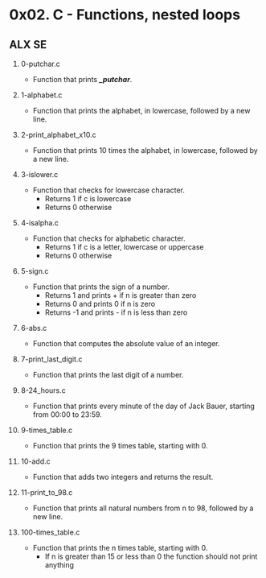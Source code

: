 # 0x02. C - Functions, nested loops
## ALX SE

1. 0-putchar.c
   - Function that prints ***_putchar***.

2. 1-alphabet.c
   - Function that prints the alphabet, in lowercase, followed by a new line.

3. 2-print_alphabet_x10.c
   - Function that prints 10 times the alphabet, in lowercase, followed by a new line.

4. 3-islower.c
   - Function that checks for lowercase character.
     - Returns 1 if c is lowercase
     - Returns 0 otherwise

5. 4-isalpha.c
   - Function that checks for alphabetic character.
     - Returns 1 if c is a letter, lowercase or uppercase
     - Returns 0 otherwise
6. 5-sign.c
   - Function that prints the sign of a number.
     - Returns 1 and prints + if n is greater than zero
     - Returns 0 and prints 0 if n is zero
     - Returns -1 and prints - if n is less than zero

7. 6-abs.c
   - Function that computes the absolute value of an integer.

8. 7-print_last_digit.c
   - Function that prints the last digit of a number.

9. 8-24_hours.c
   - Function that prints every minute of the day of Jack Bauer, starting from 00:00 to 23:59.

10. 9-times_table.c
    - Function that prints the 9 times table, starting with 0.

11. 10-add.c
    - Function that adds two integers and returns the result.

12. 11-print_to_98.c
    - Function that prints all natural numbers from n to 98, followed by a new line.

13. 100-times_table.c
    - Function that prints the n times table, starting with 0.
      - If n is greater than 15 or less than 0 the function should not print anything

